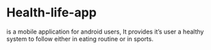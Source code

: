 # Health-life-app

is a mobile application for android users, 
It provides it’s user a healthy system to follow either in eating routine or in sports.